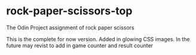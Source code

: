 # rock-paper-scissors-top

The Odin Project assignment of rock paper scissors

This is the complete for now version. Added in glowing CSS images.
In the future may revist to add in game counter and result counter
